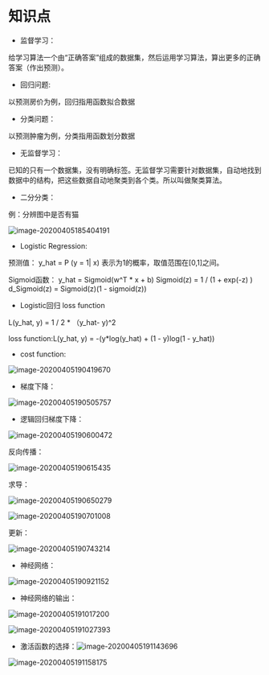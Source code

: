 # 知识点
- 监督学习：

给学习算法一个由“正确答案”组成的数据集，然后运用学习算法，算出更多的正确答案（作出预测）。

-  回归问题:

以预测房价为例，回归指用函数拟合数据

- 分类问题：

以预测肿瘤为例，分类指用函数划分数据

- 无监督学习：

已知的只有一个数据集，没有明确标签。无监督学习需要针对数据集，自动地找到数据中的结构，把这些数据自动地聚类到各个类。所以叫做聚类算法。

- 二分分类：

例：分辨图中是否有猫

![image-20200405185404191](C:\Users\17127\AppData\Roaming\Typora\typora-user-images\image-20200405185404191.png)

- Logistic Regression:

预测值： y_hat = P (y = 1| x)
表示为1的概率，取值范围在[0,1]之间。

Sigmoid函数： y_hat = Sigmoid(w^T * x + b) 
Sigmoid(z) = 1 / (1 + exp(-z) )
d_Sigmoid(z) = Sigmoid(z)(1 - sigmoid(z))

- Logistic回归 loss function

L(y_hat, y) = 1 / 2 * （y_hat- y)^2

loss function:L(y_hat, y) = -(y*log(y_hat) + (1 - y)log(1 - y_hat))

- cost function:

![image-20200405190419670](C:\Users\17127\AppData\Roaming\Typora\typora-user-images\image-20200405190419670.png)

- 梯度下降：

![image-20200405190505757](C:\Users\17127\AppData\Roaming\Typora\typora-user-images\image-20200405190505757.png)

- 逻辑回归梯度下降：

![image-20200405190600472](C:\Users\17127\AppData\Roaming\Typora\typora-user-images\image-20200405190600472.png)

反向传播：

![image-20200405190615435](C:\Users\17127\AppData\Roaming\Typora\typora-user-images\image-20200405190615435.png)

求导：

![image-20200405190650279](C:\Users\17127\AppData\Roaming\Typora\typora-user-images\image-20200405190650279.png)

![image-20200405190701008](C:\Users\17127\AppData\Roaming\Typora\typora-user-images\image-20200405190701008.png)

更新：

![image-20200405190743214](C:\Users\17127\AppData\Roaming\Typora\typora-user-images\image-20200405190743214.png)

- 神经网络：

![image-20200405190921152](C:\Users\17127\AppData\Roaming\Typora\typora-user-images\image-20200405190921152.png)

- 神经网络的输出：

![image-20200405191017200](C:\Users\17127\AppData\Roaming\Typora\typora-user-images\image-20200405191017200.png)

![image-20200405191027393](C:\Users\17127\AppData\Roaming\Typora\typora-user-images\image-20200405191027393.png)

- 激活函数的选择：![image-20200405191143696](C:\Users\17127\AppData\Roaming\Typora\typora-user-images\image-20200405191143696.png)

![image-20200405191158175](C:\Users\17127\AppData\Roaming\Typora\typora-user-images\image-20200405191158175.png)
